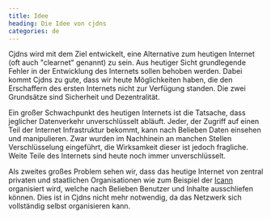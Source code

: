 ```yaml
---
title: Idee
heading: Die Idee von cjdns
categories: de
---
```

Cjdns wird mit dem Ziel entwickelt, eine Alternative zum heutigen Internet
(oft auch "clearnet" genannt) zu sein. Aus heutiger Sicht grundlegende Fehler
in der Entwicklung des Internets sollen behoben werden. Dabei kommt Cjdns zu
gute, dass wir heute Möglichkeiten haben, die den Erschaffern des ersten
Internets nicht zur Verfügung standen. Die zwei Grundsätze sind Sicherheit und
Dezentralität.

Ein großer Schwachpunkt des heutigen Internets ist die Tatsache, dass
jeglicher Datenverkehr unverschlüsselt abläuft. Jeder, der Zugriff auf einen
Teil der Internet Infrastruktur bekommt, kann nach Belieben Daten einsehen und
manipulieren. Zwar wurden im Nachhinein an manchen Stellen Verschlüsselung
eingeführt, die Wirksamkeit dieser ist jedoch fragliche. Weite Teile des
Internets sind heute noch immer unverschlüsselt.

Als zweites großes Problem sehen wir, dass das heutige Internet von zentral
privaten und staatlichen Organisationen wie zum Beispiel der
[Icann](http://de.wikipedia.org/wiki/Internet_Corporation_for_Assigned_Names_and_Numbers)
organisiert wird, welche nach Belieben Benutzer und Inhalte ausschliefen können.
Dies ist in Cjdns nicht mehr notwendig, da das Netzwerk sich vollständig
selbst organisieren kann.
